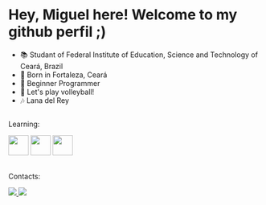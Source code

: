  # Hey, Miguel here! Welcome to my github perfil ;)

- 📚 Studant of Federal Institute of Education, Science and Technology of Ceará, Brazil
- 🏡 Born in Fortaleza, Ceará 
- 🌱 Beginner Programmer
- 🏐 Let's play volleyball!
- 🎶 Lana del Rey 
##  
Learning:
<div>
  
  <img heigth="40" width="40" src="https://cdn.jsdelivr.net/gh/devicons/devicon@latest/icons/python/python-original.svg" />
          
  <img height="40" width="40" src="https://cdn.jsdelivr.net/gh/devicons/devicon@latest/icons/java/java-original.svg" />

  <img height="40" width="40" src="https://cdn.jsdelivr.net/gh/devicons/devicon@latest/icons/javascript/javascript-original.svg" />
</div>

## 
Contacts:
<div>
  <a href="https://www.instagram.com/_miguel.ds_/"> <img  src="https://img.shields.io/badge/Instagram-E4405F?style=for-the-badge&logo=instagram&logoColor=white">
  <a href="mailto:miguel.ribeiro111155@gmail.com"> <img  src="https://img.shields.io/badge/Gmail-D14836?style=for-the-badge&logo=gmail&logoColor=white">
</div>
                    
